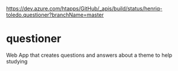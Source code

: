 https://dev.azure.com/htapps/GitHub/_apis/build/status/henriq-toledo.questioner?branchName=master
# questioner
Web App that creates questions and answers about a theme to help studying
